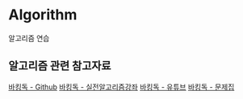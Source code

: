 # Algorithm
알고리즘 연습


## 알고리즘 관련 참고자료

[바킹독 - Github](https://github.com/encrypted-def/basic-algo-lecture)
[바킹독 - 실전알고리즘강좌](https://blog.encrypted.gg/category/%EA%B0%95%EC%A2%8C/%EC%8B%A4%EC%A0%84%20%EC%95%8C%EA%B3%A0%EB%A6%AC%EC%A6%98)
[바킹독 - 유튜브](https://www.youtube.com/c/baaarkingdog)
[바킹독 - 문제집](https://github.com/encrypted-def/basic-algo-lecture/blob/master/workbook.md)

